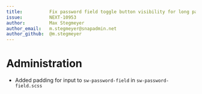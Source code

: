 ```yaml
---
title:          Fix password field toggle button visibility for long passwords
issue:          NEXT-10953
author:         Max Stegmeyer
author_email:   m.stegmeyer@snapadmin.net
author_github:  @m.stegmeyer
---
```

# Administration
* Added padding for input to `sw-password-field` in `sw-password-field.scss`
